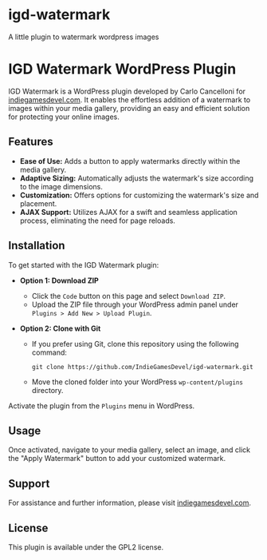 # igd-watermark
A little plugin to watermark wordpress images

# IGD Watermark WordPress Plugin

IGD Watermark is a WordPress plugin developed by Carlo Cancelloni for [indiegamesdevel.com](https://indiegamesdevel.com/). 
It enables the effortless addition of a watermark to images within your media gallery, providing an easy and efficient solution for protecting your online images.

## Features

- **Ease of Use:** Adds a button to apply watermarks directly within the media gallery.
- **Adaptive Sizing:** Automatically adjusts the watermark's size according to the image dimensions.
- **Customization:** Offers options for customizing the watermark's size and placement.
- **AJAX Support:** Utilizes AJAX for a swift and seamless application process, eliminating the need for page reloads.

## Installation

To get started with the IGD Watermark plugin:

- **Option 1: Download ZIP**
  - Click the `Code` button on this page and select `Download ZIP`.
  - Upload the ZIP file through your WordPress admin panel under `Plugins > Add New > Upload Plugin`.

- **Option 2: Clone with Git**
  - If you prefer using Git, clone this repository using the following command:
    ```
    git clone https://github.com/IndieGamesDevel/igd-watermark.git
    ```
  - Move the cloned folder into your WordPress `wp-content/plugins` directory.

Activate the plugin from the `Plugins` menu in WordPress.

## Usage

Once activated, navigate to your media gallery, select an image, and click the "Apply Watermark" button to add your customized watermark.

## Support

For assistance and further information, please visit [indiegamesdevel.com](https://indiegamesdevel.com/).

## License

This plugin is available under the GPL2 license.
